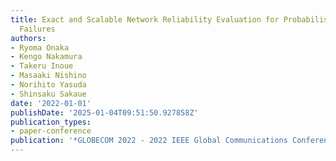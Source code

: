 ```yaml
---
title: Exact and Scalable Network Reliability Evaluation for Probabilistic Correlated
  Failures
authors:
- Ryoma Onaka
- Kengo Nakamura
- Takeru Inoue
- Masaaki Nishino
- Norihito Yasuda
- Shinsaku Sakaue
date: '2022-01-01'
publishDate: '2025-01-04T09:51:50.927858Z'
publication_types:
- paper-conference
publication: '*GLOBECOM 2022 - 2022 IEEE Global Communications Conference*'
---
```

